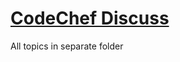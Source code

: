# [CodeChef Discuss](https://discuss.codechef.com/t/data-structures-and-algorithms/6599)

All topics in separate folder

